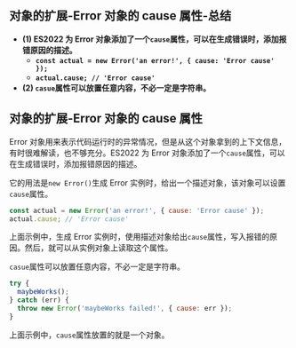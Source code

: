 ## 对象的扩展-Error 对象的 cause 属性-总结

- **(1) ES2022 为 Error 对象添加了一个`cause`属性，可以在生成错误时，添加报错原因的描述。**
  - **`const actual = new Error('an error!', { cause: 'Error cause' });`**
  - **`actual.cause; // 'Error cause'`**
- **(2) `casue`属性可以放置任意内容，不必一定是字符串。**

## 对象的扩展-Error 对象的 cause 属性

Error 对象用来表示代码运行时的异常情况，但是从这个对象拿到的上下文信息，有时很难解读，也不够充分。ES2022 为 Error 对象添加了一个`cause`属性，可以在生成错误时，添加报错原因的描述。

它的用法是`new Error()`生成 Error 实例时，给出一个描述对象，该对象可以设置`cause`属性。

```javascript
const actual = new Error('an error!', { cause: 'Error cause' });
actual.cause; // 'Error cause'
```

上面示例中，生成 Error 实例时，使用描述对象给出`cause`属性，写入报错的原因。然后，就可以从实例对象上读取这个属性。

`casue`属性可以放置任意内容，不必一定是字符串。

```javascript
try {
  maybeWorks();
} catch (err) {
  throw new Error('maybeWorks failed!', { cause: err });
}
```

上面示例中，`cause`属性放置的就是一个对象。
